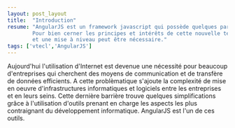 ```yaml
---
layout: post_layout
title:  "Introduction"
resume: "AngularJS est un framework javascript qui possède quelques particularités le faisant sortir du lot. 
		Pour bien cerner les principes et intérêts de cette nouvelle technologie une mise en contexte s'impose 
		et une mise à niveau peut être nécessaire."
tags: ['vtecl','AngularJS']
---
```

Aujourd'hui l'utilisation d'Internet est devenue une nécessité pour beaucoup d'entreprises qui cherchent des moyens de communication et de transfère de données
efficients. A cette problèmatique s'ajoute la complexité de mise en oeuvre d'infrastructures informatiques et logiciels entre les entreprises et en leurs seins.
Cette dernière barrière trouve quelques simplifications grâce à l'utilisation d'outils prenant en charge les aspects les plus contraignant du développement 
informatique. AngularJS est l'un de ces outils.
